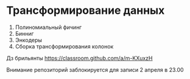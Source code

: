 # Трансформирование данных

1. Полиномиальный фичинг
2. Бинниг
3. Энкодеры
4. Сборка трансформирования колонок


Дз брильянты https://classroom.github.com/a/m-KXuxzH

Внимание репозиторий заблокируется для записи 2 апреля в 23.00
